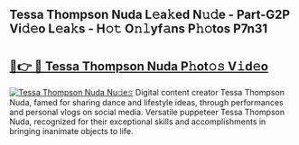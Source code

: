 ## Tessa Thompson Nuda L𝚎a𝚔ed N𝚞𝚍e - Part-G2P Vi𝚍𝚎o L𝚎a𝚔s - H𝚘𝚝 O𝚗𝚕yf𝚊ns P𝚑𝚘tos P7n31

# <h2><a href="http://kff6t0t.oniu.top/?m=Tessa+Thompson+Nuda">🔗👉 🔴 Tessa Thompson Nuda P𝚑ot𝚘𝚜 V𝚒d𝚎o</a></h2>

[![Tessa Thompson Nuda Nu𝚍e𝚜](https://i.imgur.com/0qMVB7G.gif)](http://kff6t0t.oniu.top/?m=Tessa+Thompson+Nuda)
Digital content creator Tessa Thompson Nuda, famed for sharing dance and lifestyle ideas, through performances and personal vlogs on social media. Versatile puppeteer Tessa Thompson Nuda, recognized for their exceptional skills and accomplishments in bringing inanimate objects to life.  

